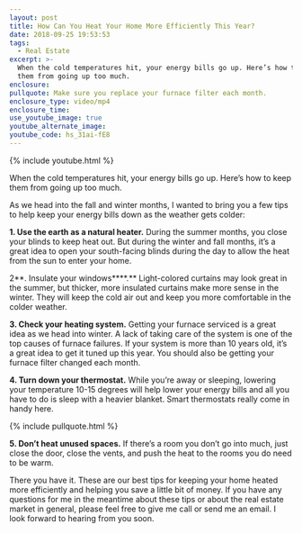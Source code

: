 ```yaml
---
layout: post
title: How Can You Heat Your Home More Efficiently This Year?
date: 2018-09-25 19:53:53
tags:
  - Real Estate
excerpt: >-
  When the cold temperatures hit, your energy bills go up. Here’s how to keep
  them from going up too much.
enclosure:
pullquote: Make sure you replace your furnace filter each month.
enclosure_type: video/mp4
enclosure_time:
use_youtube_image: true
youtube_alternate_image:
youtube_code: hs_31ai-fE8
---
```


{% include youtube.html %}

When the cold temperatures hit, your energy bills go up. Here’s how to keep them from going up too much.

As we head into the fall and winter months, I wanted to bring you a few tips to help keep your energy bills down as the weather gets colder:

**1. Use the earth as a natural heater.** During the summer months, you close your blinds to keep heat out. But during the winter and fall months, it’s a great idea to open your south-facing blinds during the day to allow the heat from the sun to enter your home.&nbsp;

2**. Insulate your windows****.** Light-colored curtains may look great in the summer, but thicker, more insulated curtains make more sense in the winter. They will keep the cold air out and keep you more comfortable in the colder weather.

**3. Check your heating system.** Getting your furnace serviced is a great idea as we head into winter. A lack of taking care of the system is one of the top causes of furnace failures. If your system is more than 10 years old, it’s a great idea to get it tuned up this year. You should also be getting your furnace filter changed each month.

**4. Turn down your thermostat.** While you’re away or sleeping, lowering your temperature 10-15 degrees will help lower your energy bills and all you have to do is sleep with a heavier blanket. Smart thermostats really come in handy here.

{% include pullquote.html %}

**5. Don’t heat unused spaces.** If there’s a room you don’t go into much, just close the door, close the vents, and push the heat to the rooms you do need to be warm.

There you have it. These are our best tips for keeping your home heated more efficiently and helping you save a little bit of money. If you have any questions for me in the meantime about these tips or about the real estate market in general, please feel free to give me call or send me an email. I look forward to hearing from you soon.